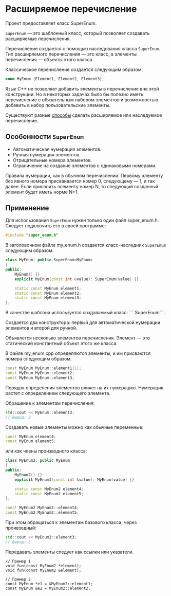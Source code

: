 # Расширяемое перечисление

Проект предоставляет класс SuperEnum.

```SuperEnum``` — это шаблонный класс, который позволяет создавать расширяемые перечисления.

Перечисление создается с помощью наследования класса ```SuperEnum```. Тип расширяемого перечисления — это класс, а элементы перечисления — объекты этого класса.

Классическое перечисление создается следующим образом:

```cpp
enum MyEnum {Element1, Element2, Element3};
```

Язык C++ не позволяет добавить элементы в перечисление вне этой конструкции. Но в некоторых задачах было бы полезно иметь перечисление с обязательным набором элементов и возможностью добавить в набор пользовательские элементы.

Существуют разные [способы](https://stackoverflow.com/questions/644629/base-enum-class-inheritance) сделать расширяемое или наследуемое перечисление.


## Особенности ```SuperEnum```

* Автоматическая нумерация элементов.
* Ручная нумерация элементов.
* Отрицательные номера элементов.
* Ограничение на создание элементов с одинаковыми номерами.

Правила нумерации, как в обычном перечислении. Первому элементу без явного номера присваивается номер 0, следующему — 1, и так далее. Если присвоить элементу номер N, то следующий созданный элемент будет иметь норме N+1.

## Применение

Для использования ```SuperEnum``` нужен только один файл super_enum.h. Следует подключить его в своей программе:

```cpp
#include "super_enum.h"
```

В заголовочном файле my_enum.h создается класс-наследник ```SuperEnum``` следующим образом.

```cpp
class MyEnum: public SuperEnum<MyEnum>
{
public:
    MyEnum() {}
    explicit MyEnum(const int &value): SuperEnum(value) {}

    static const MyEnum element1;
    static const MyEnum element2;
    static const MyEnum element3;
};
```

В качестве шаблона используется создаваемый класс: ````SuperEnum<MyEnum>```.

Создается два конструктора: первый для автоматической нумерации элементов и второй для ручной.

Объявлется несколько элементов перечисления. Элемент — это статический константный объект этого же класса.

В файле my_enum.cpp определяются элементы, и им присваются номера следующим образом.

```cpp
const MyEnum MyEnum::element1(1);
const MyEnum MyEnum::element2;
const MyEnum MyEnum::element3;
```

Порядок определения элементов влияет на их нумерацию. Нумерация растет с определением следующего элемента.

Обращение к элементам перечисления:

```cpp
std::cout << MyEnum::element3;
// Вывод: 3
```

Создавать новые элементы можно как обычные переменные:

``` cpp
const MyEnum element4;
const MyEnum element5;
````

или как члены производного класса:

```cpp
class MyEnum2: public MyEnum
{
public:
    MyEnum2() {}
    explicit MyEnum1(const int &value): MyEnum(value) {}

    static const MyEnum2 element4;
    static const MyEnum2 element5;
};

const MyEnum2 MyEnum2::element4;
const MyEnum2 MyEnum2::element5;
```

При этом обращаться к элементам базового класса, через проивзодный:

```cpp
std::cout << MyEnum2::element3;
// Вывод: 3
```

Передавать элементы следует как ссылки или указатели.

```
// Пример 1
void fun(const MyEnum2 *element);
void fun(const MyEnum2 &element);

// Пример 2
const MyEnum *e1 = &MyEnum2::element1;
const MyEnum &e2 = MyEnum2::element2;
```
